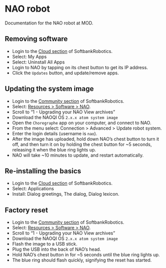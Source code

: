 # NAO robot

Documentation for the NAO robot at MOD.

## Removing software

* Login to the [Cloud section](https://cloud.aldebaran-robotics.com/application/) of SoftbankRobotics.
* Select: My Apps
* Select: Uninstall All Apps
* Login to NAO by tapping on its chest button to get its IP address.
* Click the `Updates` button, and update/remove apps.

## Updating the system image

* Login to the [Community section](https://community.ald.softbankrobotics.com) of SoftbankRobotics.
* Select: [Resources > Software > NAO](https://community.ald.softbankrobotics.com/en/resources/software/language/en-gb/robot/nao-2).
* Scroll to “1 - Upgrading your NAO View archives”
* Download the NAOQI OS `2.x.x atom system image`
* Open the `Choregraphe` app on your computer, and connect to NAO.
* From the menu select: Connection > Advanced > Update robot system.
* Enter the login details (username is `nao`).
* After the image has uploaded, hold down NAO’s chest button to turn it off, and then turn it on by holding the chest button for ~5 seconds, releasing it when the blue ring lights up.
* NAO will take ~10 minutes to update, and restart automatically.

## Re-installing the basics

* Login to the [Cloud section](https://cloud.aldebaran-robotics.com/application/) of SoftbankRobotics.
* Select: Applications
* Install: Dialog greetings, The dialog, Dialog lexicon.

## Factory reset

* Login to the [Community section](https://community.ald.softbankrobotics.com) of SoftbankRobotics.
* Select: [Resources > Software > NAO](https://community.ald.softbankrobotics.com/en/resources/software/language/en-gb/robot/nao-2).
* Scroll to “1 - Upgrading your NAO View archives”
* Download the NAOQI OS `2.x.x atom system image`
* Flash the image to a USB stick.
* Plug the USB into the back of NAO’s head.
* Hold NAO’s chest button in for ~5 seconds until the blue ring lights up.
* The blue ring should flash quickly, signifying the reset has started.
